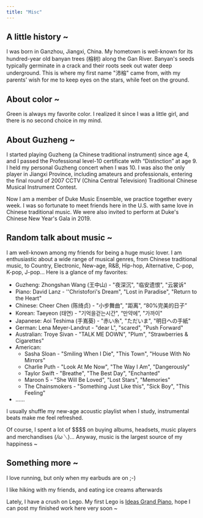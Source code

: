 ```yaml
---
title: "Misc" 
---
```


## A little history ~
I was born in Ganzhou, Jiangxi, China. My hometown is well-known for its hundred-year old banyan trees (榕树) along the Gan River. Banyan's seeds typically germinate in a crack and their roots seek out water deep underground. This is where my first name "沛榕" came from, with my parents' wish for me to keep eyes on the stars, while feet on the ground.

## About color ~
Green is always my favorite color. I realized it since I was a little girl, and there is no second choice in my mind.

## About Guzheng ~

I started playing Guzheng (a Chinese traditional instrument) since age 4, and I passed the Professional level-10 certificate with “Distinction” at age 9. I held my personal Guzheng concert when I was 10.  I was also the only player in Jiangxi Province, including amateurs and professionals, entering the final round of 2007 CCTV (China Central Television) Traditional Chinese Musical Instrument Contest. 

Now I am a member of Duke Music Ensemble, we practice together every week. I was so fortunate to meet friends here in the U.S. with same love in Chinese traditional music. We were also invited to perform at Duke's Chinese New Year's Gala in 2019.


## Random talk about music ~

I am well-known among my friends for being a huge music lover. I am enthusiastic about a wide range of musical genres, from Chinese traditional music, to Country, Electronic, New-age, R&B, Hip-hop, Alternative, C-pop, K-pop, J-pop... Here is a glance of my favorites:

- Guzheng: Zhongshan Wang (王中山) - "夜深沉", "临安遗恨", "云裳诉"
- Piano: David Lanz - ''Christofori's Dream", "Lost in Paradise", "Return to the Heart"
- Chinese: Cheer Chen (陈绮贞) - "小步舞曲", "距离", “80\%完美的日子”
- Korean: Taeyeon (태연) - "기억을걷는시간", “만약에”, "가까이"
- Japanese: Aoi Teshima (手嶌葵) - "赤い糸", "ただいま", "明日への手紙"
- German: Lena Meyer-Landrut - "dear L", "scared", "Push Forward"
- Australian: Troye Sivan - "TALK ME DOWN", "Plum", "Strawberries & Cigarettes"
- American: 
  - Sasha Sloan - "Smiling When I Die", "This Town", "House With No Mirrors"
  - Charlie Puth - "Look At Me Now", "The Way I Am", "Dangerously"
  - Taylor Swift - "Breathe", "The Best Day", "Enchanted"
  - Maroon 5 - "She Will Be Loved", "Lost Stars", "Memories"
  - The Chainsmokers - "Something Just Like this", "Sick Boy", "This Feeling" 
- ......

I usually shuffle my new-age acoustic playlist when I study, instrumental beats make me feel refreshed.
 
Of course, I spent a lot of \$\$\$\$ on buying albums, headsets, music players and merchandises (*/ω＼*)... Anyway, music is the largest source of my happiness ~
  
  
## Something more ~

I love running, but only when my earbuds are on ;-)

I like hiking with my friends, and eating ice creams afterwards

Lately, I have a crush on Lego. My first Lego is [Ideas Grand Piano](https://www.lego.com/en-us/product/grand-piano-21323), hope I can post my finished work here very soon ~
